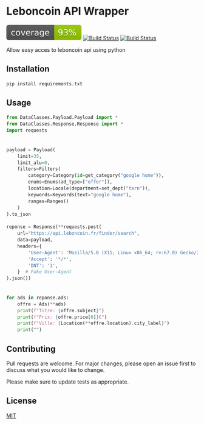 # Leboncoin API Wrapper
![Coverage Badge](coverage.svg)
[![Build Status](https://img.shields.io/github/forks/Shinyhero36/LeboncoinApiWraper.svg)](https://github.com/Shinyhero36/LeboncoinApiWraper)
[![Build Status](https://img.shields.io/github/stars/Shinyhero36/LeboncoinApiWraper.svg)](https://github.com/Shinyhero36/LeboncoinApiWraper)

Allow easy acces to leboncoin api using python

## Installation
```bash
pip install requirements.txt
```

## Usage
```python
from DataClasses.Payload.Payload import *
from DataClasses.Response.Response import *
import requests


payload = Payload(
    limit=35,
    limit_alu=0,
    filters=Filters(
        category=Category(id=get_category("google home")),
        enums=Enums(ad_type=["offer"]),
        location=Locale(department=set_dept("tarn")),
        keywords=Keywords(text="google home"),
        ranges=Ranges()
    )
).to_json

reponse = Response(**requests.post(
    url="https://api.leboncoin.fr/finder/search",
    data=payload,
    headers={
        'User-Agent': 'Mozilla/5.0 (X11; Linux x86_64; rv:67.0) Gecko/20100101 Firefox/67.0',
        'Accept': '*/*',
        'DNT': '1',
    }  # Fake User-Agent
).json())


for ads in reponse.ads:
    offre = Ads(**ads)
    print(f"Titre: {offre.subject}")
    print(f"Prix: {offre.price[0]}€")
    print(f"Ville: {Location(**offre.location).city_label}")
    print("")
```

## Contributing
Pull requests are welcome. For major changes, please open an issue first to discuss what you would like to change.

Please make sure to update tests as appropriate.

## License
[MIT](https://choosealicense.com/licenses/mit/)